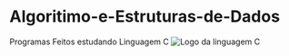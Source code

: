 # Algoritimo-e-Estruturas-de-Dados
Programas Feitos estudando Linguagem C ![Logo da linguagem C](https://upload.wikimedia.org/wikipedia/commons/3/35/The_C_Programming_Language_logo.svg)
 
